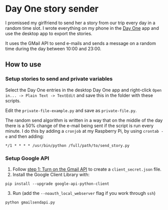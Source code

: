 # Day One story sender

I promissed my girlfriend to send her a story from our trip every day in a random time slot. I wrote everything on my phone in the [Day One](http://dayoneapp.com/) app and use the desktop app to export the stories.

It uses the GMail API to send e-mails and sends a message on a random time during the day between 10:00 and 23:00.

## How to use
### Setup stories to send and private variables
Select the Day One entries in the desktop Day One app and right-click `Open in... -> Plain Text -> TextEdit` and save this in the folder with these scripts.

Edit the `private-file-example.py` and save as `private-file.py`.

The random send algorithm is written in a way that on the middle of the day there is a 50% change of the e-mail being sent if the script is run every minute. I do this by adding a `cronjob` at my Raspberry Pi, by using `crontab -e` and then adding:
```
*/1 * * * * /usr/bin/python /full/path/to/send_story.py
```

### Setup Google API
1. Follow [step 1: Turn on the Gmail API](https://developers.google.com/gmail/api/quickstart/python#step_1_turn_on_the_api_name) to create a `client_secret.json` file.
2. Install the Google Client Library with:
```
pip install --upgrade google-api-python-client
```
3. Run (add the `--noauth_local_webserver` flag if you work through `ssh`)
```
python gmailsendapi.py
```
